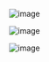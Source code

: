 ![image](https://github.com/user-attachments/assets/e332accc-64e4-437d-9713-e70a5ac849ce)

![image](https://github.com/user-attachments/assets/10044a77-b006-4c57-83b8-2d390e6e8ecc)

![image](https://github.com/user-attachments/assets/cd44306f-008e-42a4-bb44-5aeb63c8ec75)
